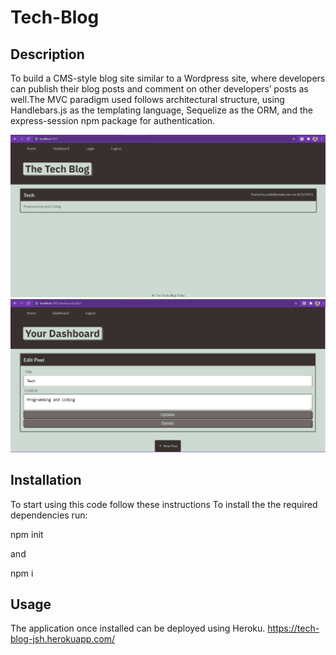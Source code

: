 # Tech-Blog

## Description

To build a CMS-style blog site similar to a Wordpress site, where developers can publish their blog posts and comment on other developers’ posts as well.The MVC paradigm used follows architectural structure, using Handlebars.js as the templating language, Sequelize as the ORM, and the express-session npm package for authentication.

<img src="public\images\tech-blog.PNG">

<img src="public\images\update-tech-blog.PNG">

## Installation

To start using this code follow these instructions To install the the required dependencies run:

npm init

and

npm i

## Usage
The application once installed can be deployed using Heroku.
https://tech-blog-jsh.herokuapp.com/
